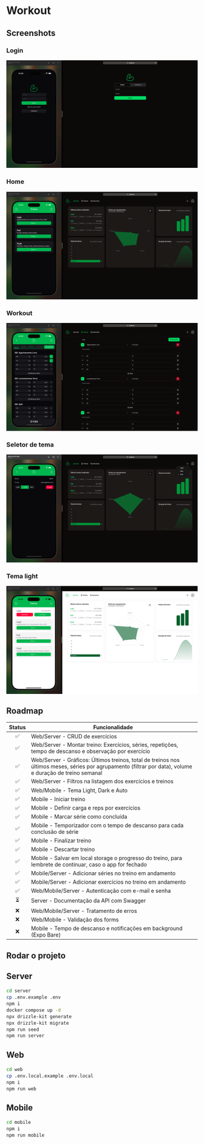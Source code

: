 # Workout

## Screenshots
### Login
![Login](screenshots/login.png "Login")
### Home
![Home](screenshots/home.png "Home")
### Workout
![Workout](screenshots/workout.png "Workout")
### Seletor de tema
![Switch Theme](screenshots/switch-theme.png "Switch Theme")
### Tema light
![Light Theme](screenshots/light-theme.png "Light Theme")

## Roadmap
Status|Funcionalidade
:-:| -
✅|Web/Server - CRUD de exercícios
✅|Web/Server - Montar treino: Exercícios, séries, repetições, tempo de descanso e observação por exercício
✅|Web/Server - Gráficos: Últimos treinos, total de treinos nos últimos meses, séries por agrupamento (filtrar por data), volume e duração de treino semanal
✅|Web/Server - Filtros na listagem dos exercícios e treinos
✅|Web/Mobile - Tema Light, Dark e Auto
✅|Mobile - Iniciar treino
✅|Mobile - Definir carga e reps por exercícios
✅|Mobile - Marcar série como concluída
✅|Mobile - Temporizador com o tempo de descanso para cada conclusão de série 
✅|Mobile - Finalizar treino
✅|Mobile - Descartar treino
✅|Mobile - Salvar em local storage o progresso do treino, para lembrete de continuar, caso o app for fechado
✅|Mobile/Server - Adicionar séries no treino em andamento
✅|Mobile/Server - Adicionar exercícios no treino em andamento
✅|Web/Mobile/Server - Autenticação com e-mail e senha
⏳|Server - Documentação da API com Swagger
❌|Web/Mobile/Server - Tratamento de erros
❌|Web/Mobile - Validação dos forms
❌|Mobile - Tempo de descanso e notificações em background (Expo Bare)

## Rodar o projeto

## Server
```bash
cd server
cp .env.example .env
npm i
docker compose up -d
npx drizzle-kit generate
npx drizzle-kit migrate
npm run seed
npm run server
```

## Web
```bash
cd web
cp .env.local.example .env.local
npm i
npm run web
```

## Mobile
```bash
cd mobile
npm i
npm run mobile
```
